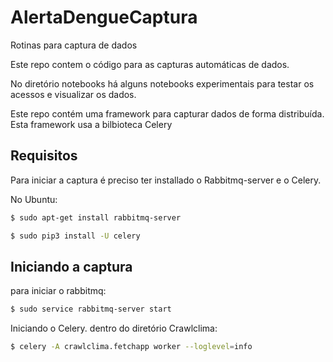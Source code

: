# AlertaDengueCaptura
Rotinas para captura de dados

Este repo contem o código para as capturas automáticas de dados.

No diretório notebooks há alguns notebooks experimentais para testar os acessos e visualizar os dados.

Este repo contém uma framework para capturar dados de forma distribuída. Esta framework usa a bilbioteca Celery

## Requisitos

Para iniciar a captura é preciso ter installado o Rabbitmq-server e o Celery.

No Ubuntu:

```bash
$ sudo apt-get install rabbitmq-server

$ sudo pip3 install -U celery
```
## Iniciando a captura

para iniciar o rabbitmq:

```bash
$ sudo service rabbitmq-server start
```

Iniciando o Celery. dentro do diretório Crawlclima:

```bash
$ celery -A crawlclima.fetchapp worker --loglevel=info

```
